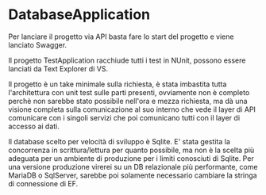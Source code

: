 # DatabaseApplication

Per lanciare il progetto via API basta fare lo start del progetto e viene lanciato Swagger. 

Il progetto TestApplication racchiude tutti i test in NUnit, possono essere lanciati da Text Explorer di VS. 

Il progetto è un take minimale sulla richiesta, è stata imbastita tutta l'architettura con unit test sulle parti presenti, ovviamente non è completo perchè 
non sarebbe stato possibile nell'ora e mezza richiesta, ma dà una visione completa sulla comunicazione al suo interno che vede il layer di API comunicare con i singoli
servizi che poi comunicano tutti con il layer di accesso ai dati.



Il database scelto per velocità di sviluppo è Sqlite. E' stata gestita la concorrenza in scrittura/lettura
per quanto possibile, ma non è la scelta più adeguata per un ambiente di produzione per i limiti conosciuti di Sqlite. Per una versione produzione virerei su un DB relazionale
più performante, come MariaDB o SqlServer, sarebbe poi solamente necessario cambiare la stringa di connessione di EF.


